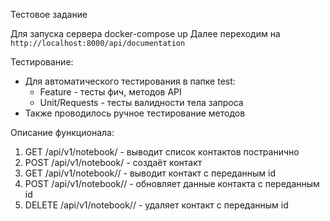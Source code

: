 Тестовое задание

Для запуска сервера docker-compose up
Далее переходим на `http://localhost:8000/api/documentation`

Тестирование:
* Для автоматического тестирования в папке test:
    * Feature - тесты фич, методов API
    * Unit/Requests - тесты валидности тела запроса
* Также проводилось ручное тестирование методов

Описание функционала:
1. GET /api/v1/notebook/ - выводит список контактов постранично
2. POST /api/v1/notebook/ - создаёт контакт
3. GET /api/v1/notebook/<id>/ - выводит контакт с переданным id
4. POST /api/v1/notebook/<id>/ - обновляет данные контакта с переданным id
5. DELETE /api/v1/notebook/<id>/ - удаляет контакт с переданным id
